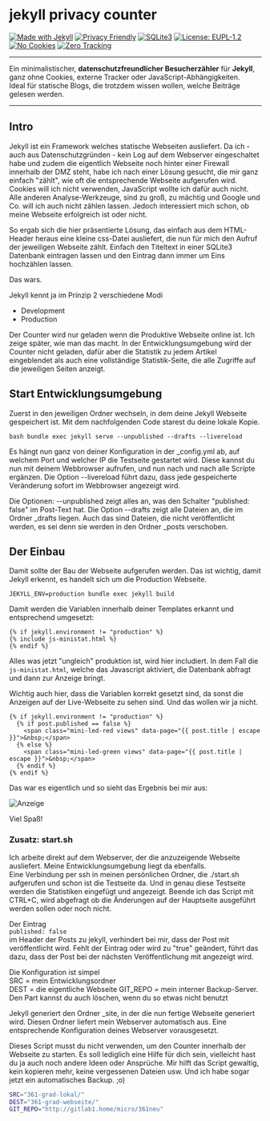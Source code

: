 # jekyll privacy counter

[![Made with Jekyll](https://img.shields.io/badge/Made%20with-Jekyll-b7173b?logo=jekyll&logoColor=white)](https://jekyllrb.com/)
[![Privacy Friendly](https://img.shields.io/badge/Privacy-Friendly-brightgreen)](#)
[![SQLite3](https://img.shields.io/badge/Database-SQLite3-blue)](https://www.sqlite.org/)
[![License: EUPL-1.2](https://img.shields.io/badge/License-EUPL--1.2-blue.svg)](https://joinup.ec.europa.eu/collection/eupl/eupl-text-eupl-12)
[![No Cookies](https://img.shields.io/badge/Cookies-None-orange)](#)
[![Zero Tracking](https://img.shields.io/badge/Tracking-Zero-critical)](#)

---
Ein minimalistischer, **datenschutzfreundlicher Besucherzähler** für **Jekyll**,  
ganz ohne Cookies, externe Tracker oder JavaScript-Abhängigkeiten.  
Ideal für statische Blogs, die trotzdem wissen wollen, welche Beiträge gelesen werden.

---

## Intro

Jekyll ist ein Framework welches statische Webseiten ausliefert. Da ich - auch aus Datenschutzgründen - kein Log auf dem Webserver eingeschaltet habe und zudem die eigentlich Webseite noch hinter einer Firewall innerhalb der DMZ steht, habe ich nach einer Lösung gesucht, die mir ganz einfach "zählt", wie oft die entsprechende Webseite aufgerufen wird. Cookies will ich nicht verwenden, JavaScript wollte ich dafür auch nicht. Alle anderen Analyse-Werkzeuge, sind zu groß, zu mächtig und Google und Co. will ich auch nicht zählen lassen. Jedoch interessiert mich schon, ob meine Webseite erfolgreich ist oder nicht.

So ergab sich die hier präsentierte Lösung, das einfach aus dem HTML-Header heraus eine kleine css-Datei ausliefert, die nun für mich den Aufruf der jeweiligen Webseite zählt. Einfach den Titeltext in einer SQLite3 Datenbank eintragen lassen und den Eintrag dann immer um Eins hochzählen lassen.

Das wars.

Jekyll kennt ja im Prinzip 2 verschiedene Modi
 * Development
 * Production

Der Counter wird nur geladen wenn die Produktive Webseite online ist. Ich zeige später, wie man das macht. In der Entwicklungsumgebung wird der Counter nicht geladen, dafür aber die Statistik zu jedem Artikel eingeblendet als auch eine vollständige Statistik-Seite, die alle Zugriffe auf die jeweiligen Seiten anzeigt.

## Start Entwicklungsumgebung

Zuerst in den jeweiligen Ordner wechseln, in dem deine Jekyll Webseite gespeichert ist. Mit dem nachfolgenden Code starest du deine lokale Kopie.

```bash bundle exec jekyll serve --unpublished --drafts --livereload```

Es hängt nun ganz von deiner Konfiguration in der _config.yml ab, auf welchem Port und welcher IP die Testseite gestartet wird. Diese kannst du nun mit deinem Webbrowser aufrufen, und nun nach und nach alle Scripte ergänzen. Die Option --livereload führt dazu, dass jede gespeicherte Veränderung sofort im Webbrowser angezeigt wird.

Die Optionen: --unpublished zeigt alles an, was den Schalter "published: false" im Post-Text hat. Die Option --drafts zeigt alle Dateien an, die im Ordner _drafts liegen. Auch das sind Dateien, die nicht veröffentlicht werden, es sei denn sie werden in den Ordner _posts verschoben.

## Der Einbau

Damit sollte der Bau der Webseite aufgerufen werden. Das ist wichtig, damit Jekyll erkennt, es handelt sich um die Production Webseite.

``` JEKYLL_ENV=production bundle exec jekyll build ```

Damit werden die Variablen innerhalb deiner Templates erkannt und entsprechend umgesetzt:

```
{% if jekyll.environment != "production" %}
{% include js-ministat.html %}
{% endif %}
```

Alles was jetzt "ungleich" produktion ist, wird hier includiert. In dem Fall die ``` js-ministat.html ```, welche das Javascript aktiviert, die Datenbank abfragt und dann zur Anzeige bringt.

Wichtig auch hier, dass die Variablen korrekt gesetzt sind, da sonst die Anzeigen auf der Live-Webseite zu sehen sind. Und das wollen wir ja nicht.

```
{% if jekyll.environment != "production" %}
  {% if post.published == false %}
    <span class="mini-led-red views" data-page="{{ post.title | escape }}">&nbsp;</span>
  {% else %}
    <span class="mini-led-green views" data-page="{{ post.title | escape }}">&nbsp;</span>
  {% endif %}
{% endif %}
```

Das war es eigentlich und so sieht das Ergebnis bei mir aus:

![Anzeige](counter.png)

Viel Spaß!


### Zusatz: start.sh

Ich arbeite direkt auf dem Webserver, der die anzuzeigende Webseite ausliefert. Meine Entwicklungsumgebung liegt da ebenfalls.  
Eine Verbindung per ssh in meinen persönlichen Ordner, die ./start.sh aufgerufen und schon ist die Testseite da. Und in genau diese Testseite
werden die Statistiken eingefügt und angezeigt.
Beende ich das Script mit CTRL+C, wird abgefragt ob die Änderungen auf der Hauptseite ausgeführt werden sollen oder noch nicht.

Der Eintrag  
``` published: false ```  
im Header der Posts zu jekyll, verhindert bei mir, dass der Post mit veröffentlicht wird. Fehlt der Eintrag oder wird zu "true" geändert, führt das dazu, dass der Post bei der nächsten Veröffentlichung mit angezeigt wird.

Die Konfiguration ist simpel  
SRC = mein Entwicklungsordner  
DEST = die eigentliche Webseite
GIT_REPO = mein interner Backup-Server. Den Part kannst du auch löschen, wenn du so etwas nicht benutzt

Jekyll generiert den Ordner _site, in der die nun fertige Webseite generiert wird. Diesen Ordner liefert mein Webserver automatisch aus. Eine entsprechende Konfiguration deines Webserver vorausgesetzt.

Dieses Script musst du nicht verwenden, um den Counter innerhalb der Webseite zu starten. Es soll lediglich eine Hilfe für dich sein, vielleicht hast du ja auch noch andere Ideen oder Ansprüche. Mir hilft das Script gewaltig, kein kopieren mehr, keine vergessenen Dateien usw. Und ich habe sogar jetzt ein automatisches Backup. ;o)

```bash
SRC="361-grad-lokal/"
DEST="361-grad-webseite/"
GIT_REPO="http://gitlab1.home/micro/361neu"

```